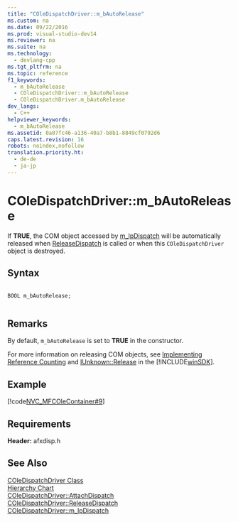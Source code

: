 ```yaml
---
title: "COleDispatchDriver::m_bAutoRelease"
ms.custom: na
ms.date: 09/22/2016
ms.prod: visual-studio-dev14
ms.reviewer: na
ms.suite: na
ms.technology: 
  - devlang-cpp
ms.tgt_pltfrm: na
ms.topic: reference
f1_keywords: 
  - m_bAutoRelease
  - COleDispatchDriver::m_bAutoRelease
  - COleDispatchDriver.m_bAutoRelease
dev_langs: 
  - C++
helpviewer_keywords: 
  - m_bAutoRelease
ms.assetid: 0a07fc46-a136-40a7-b8b1-8849cf0792d6
caps.latest.revision: 16
robots: noindex,nofollow
translation.priority.ht: 
  - de-de
  - ja-jp
---
```

# COleDispatchDriver::m_bAutoRelease
If **TRUE**, the COM object accessed by [m_lpDispatch](../vs140/coledispatchdriver--m_lpdispatch.md) will be automatically released when [ReleaseDispatch](../vs140/coledispatchdriver--releasedispatch.md) is called or when this `COleDispatchDriver` object is destroyed.  
  
## Syntax  
  
```  
  
BOOL m_bAutoRelease;  
  
```  
  
## Remarks  
 By default, `m_bAutoRelease` is set to **TRUE** in the constructor.  
  
 For more information on releasing COM objects, see [Implementing Reference Counting](http://msdn.microsoft.com/library/windows/desktop/ms693431) and [IUnknown::Release](http://msdn.microsoft.com/library/windows/desktop/ms682317) in the [!INCLUDE[winSDK](../vs140/includes/winsdk_md.md)].  
  
## Example  
 [!code[NVC_MFCOleContainer#9](../vs140/codesnippet/CPP/coledispatchdriver--m_bautorelease_1.cpp)]
  
  
## Requirements  
 **Header:** afxdisp.h  
  
## See Also  
 [COleDispatchDriver Class](../vs140/coledispatchdriver-class.md)   
 [Hierarchy Chart](../vs140/hierarchy-chart.md)   
 [COleDispatchDriver::AttachDispatch](../vs140/coledispatchdriver--attachdispatch.md)   
 [COleDispatchDriver::ReleaseDispatch](../vs140/coledispatchdriver--releasedispatch.md)   
 [COleDispatchDriver::m_lpDispatch](../vs140/coledispatchdriver--m_lpdispatch.md)